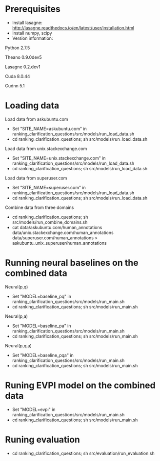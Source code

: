 # Prerequisites

* Install lasagne: http://lasagne.readthedocs.io/en/latest/user/installation.html
* Install numpy, scipy
* Version information:

Python 2.7.5

Theano 0.9.0dev5

Lasagne 0.2.dev1

Cuda 8.0.44

Cudnn 5.1

# Loading data 

Load data from askubuntu.com

* Set "SITE_NAME=askubuntu.com" in ranking_clarification_questions/src/models/run_load_data.sh 
* cd ranking_clarification_questions; sh src/models/run_load_data.sh

Load data from unix.stackexchange.com

* Set "SITE_NAME=unix.stackexchange.com" in ranking_clarification_questions/src/models/run_load_data.sh 
* cd ranking_clarification_questions; sh src/models/run_load_data.sh

Load data from superuser.com

* Set "SITE_NAME=superuser.com" in ranking_clarification_questions/src/models/run_load_data.sh 
* cd ranking_clarification_questions; sh src/models/run_load_data.sh

Combine data from three domains

* cd ranking_clarification_questions; sh src/models/run_combine_domains.sh
* cat data/askubuntu.com/human_annotations data/unix.stackexchange.com/human_annotations data/superuser.com/human_annotations > askubuntu_unix_superuser/human_annotations

# Running neural baselines on the combined data

Neural(p,q)

* Set "MODEL=baseline_pq" in ranking_clarification_questions/src/models/run_main.sh
* cd ranking_clarification_questions; sh src/models/run_main.sh

Neural(p,a)

* Set "MODEL=baseline_pa" in ranking_clarification_questions/src/models/run_main.sh
* cd ranking_clarification_questions; sh src/models/run_main.sh

Neural(p,q,a)

* Set "MODEL=baseline_pqa" in ranking_clarification_questions/src/models/run_main.sh
* cd ranking_clarification_questions; sh src/models/run_main.sh

# Runing EVPI model on the combined data

* Set "MODEL=evpi" in ranking_clarification_questions/src/models/run_main.sh
* cd ranking_clarification_questions; sh src/models/run_main.sh

# Runing evaluation

* cd ranking_clarification_questions; sh src/evaluation/run_evaluation.sh
